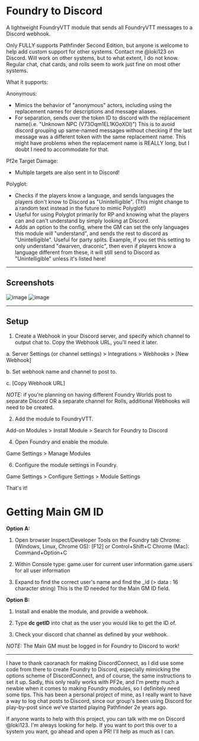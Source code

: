 # Foundry to Discord
A lightweight FoundryVTT module that sends all FoundryVTT messages to a Discord webhook.

Only FULLY supports Pathfinder Second Edition, but anyone is welcome to help add custom support for other systems. Contact me @loki123 on Discord.
Will work on other systems, but to what extent, I do not know. Regular chat, chat cards, and rolls seem to work just fine on most other systems.

What it supports:

Anonymous:
- Mimics the behavior of "anonymous" actors, including using the replacement names for descriptions and message aliases.
- For separation, sends over the token ID to discord with the replacement name(i.e. "Unknown NPC (V73Oqm1EL1KOoXOl)") This is to avoid discord grouping up same-named messages without checking if the last message was a different token with the same replacement name. This might have problems when the replacement name is REALLY long, but I doubt I need to accommodate for that.

Pf2e Target Damage:
- Multiple targets are also sent in to Discord!

Polyglot:
- Checks if the players know a language, and sends languages the players don't know to Discord as "Unintelligible". (This might change to a random text instead in the future to mimic Polyglot!)
- Useful for using Polyglot primarily for RP and knowing what the players can and can't understand by simply looking at Discord.
- Adds an option to the config, where the GM can set the only languages this module will "understand", and sends the rest to discord as "Unintelligible". Useful for party splits. Example, if you set this setting to only understand "dwarven, draconic", then even if players know a language different from these, it will still send to Discord as "Unintelligible" unless it's listed here!

--------------------------------------------------
## Screenshots

![image](https://github.com/therealguy90/foundrytodiscord/assets/100253440/02a174a5-ae1b-4e23-9d6b-eb2ab333c747)
![image](https://github.com/therealguy90/foundrytodiscord/assets/100253440/a56012ee-ab0b-46b7-94cb-7ff42ab2cb11)


--------------------------------------------------
## Setup
 1. Create a Webhook in your Discord server, and specify which channel to output chat to. Copy  the Webhook URL, you'll need it later.
    
 a. Server Settings (or channel settings) > Integrations > Webhooks > [New Webhook]
 
 b. Set webhook name and channel to post to.
 
 c. [Copy Webhook URL]

*NOTE:* if you're planning on having different Foundry Worlds post to separate Discord OR a separate channel for Rolls, additional Webhooks will need to be created.

2. Add the module to FoundryVTT.
   
Add-on Modules > Install Module > Search for Foundry to Discord

4. Open Foundry and enable the module.
   
Game Settings > Manage Modules

6. Configure the module settings in Foundry.
   
Game Settings > Configure Settings > Module Settings

That's it!

# Getting Main GM ID
**Option A:**
1. Open browser Inspect/Developer Tools on the Foundry tab
Chrome: (Windows, Linux, Chrome OS): [F12] or Control+Shift+C
Chrome (Mac): Command+Option+C

2. Within Console type:
game.user for current user information
game.users for all user information

3. Expand to find the correct user's name and find the _id (> data : 16 character string)
This is the ID needed for the Main GM ID field.

**Option B:**
1. Install and enable the module, and provide a webhook.

2. Type **dc getID** into chat as the user you would like to get the ID of.

3. Check your discord chat channel as defined by your webhook.

*NOTE:* The Main GM must be logged in for Foundry to Discord to work!

--------------------------------------------------

I have to thank caoranach for making DiscordConnect, as I did use some code from there to create Foundry to Discord, especially mimicking the options scheme of DiscordConnect, and of course, the same instructions to set it up.
Sadly, this only really works with PF2e, and I'm pretty much a newbie when it comes to making Foundry modules, so I definitely need some tips. This has been a personal project of mine, as I really want to have a way to log chat posts to Discord, since our group's been using Discord for play-by-post since we've started playing Pathfinder 2e years ago.

If anyone wants to help with this project, you can talk with me on Discord @loki123. I'm always looking for help. If you want to port this over to a system you want, go ahead and open a PR! I'll help as much as I can.
